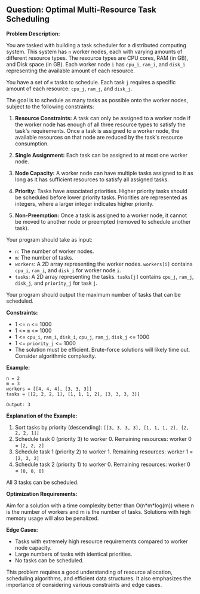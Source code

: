 ## Question: Optimal Multi-Resource Task Scheduling

**Problem Description:**

You are tasked with building a task scheduler for a distributed computing system. This system has `n` worker nodes, each with varying amounts of different resource types. The resource types are CPU cores, RAM (in GB), and Disk space (in GB). Each worker node `i` has `cpu_i`, `ram_i`, and `disk_i` representing the available amount of each resource.

You have a set of `m` tasks to schedule. Each task `j` requires a specific amount of each resource: `cpu_j`, `ram_j`, and `disk_j`.

The goal is to schedule as many tasks as possible onto the worker nodes, subject to the following constraints:

1.  **Resource Constraints:** A task can only be assigned to a worker node if the worker node has enough of all three resource types to satisfy the task's requirements. Once a task is assigned to a worker node, the available resources on that node are reduced by the task's resource consumption.

2.  **Single Assignment:** Each task can be assigned to at most one worker node.

3.  **Node Capacity:** A worker node can have multiple tasks assigned to it as long as it has sufficient resources to satisfy all assigned tasks.

4.  **Priority:** Tasks have associated priorities. Higher priority tasks should be scheduled before lower priority tasks. Priorities are represented as integers, where a larger integer indicates higher priority.

5.  **Non-Preemption:** Once a task is assigned to a worker node, it cannot be moved to another node or preempted (removed to schedule another task).

Your program should take as input:

*   `n`: The number of worker nodes.
*   `m`: The number of tasks.
*   `workers`: A 2D array representing the worker nodes. `workers[i]` contains `cpu_i`, `ram_i`, and `disk_i` for worker node `i`.
*   `tasks`: A 2D array representing the tasks. `tasks[j]` contains `cpu_j`, `ram_j`, `disk_j`, and `priority_j` for task `j`.

Your program should output the maximum number of tasks that can be scheduled.

**Constraints:**

*   1 <= `n` <= 1000
*   1 <= `m` <= 1000
*   1 <= `cpu_i`, `ram_i`, `disk_i`, `cpu_j`, `ram_j`, `disk_j` <= 1000
*   1 <= `priority_j` <= 1000
*   The solution must be efficient. Brute-force solutions will likely time out. Consider algorithmic complexity.

**Example:**

```
n = 2
m = 3
workers = [[4, 4, 4], [3, 3, 3]]
tasks = [[2, 2, 2, 1], [1, 1, 1, 2], [3, 3, 3, 3]]

Output: 3
```

**Explanation of the Example:**

1.  Sort tasks by priority (descending): `[[3, 3, 3, 3], [1, 1, 1, 2], [2, 2, 2, 1]]`
2.  Schedule task 0 (priority 3) to worker 0. Remaining resources: worker 0 = `[2, 2, 2]`
3.  Schedule task 1 (priority 2) to worker 1. Remaining resources: worker 1 = `[2, 2, 2]`
4.  Schedule task 2 (priority 1) to worker 0. Remaining resources: worker 0 = `[0, 0, 0]`

All 3 tasks can be scheduled.

**Optimization Requirements:**

Aim for a solution with a time complexity better than O(n\*m\*log(m)) where n is the number of workers and m is the number of tasks. Solutions with high memory usage will also be penalized.

**Edge Cases:**

*   Tasks with extremely high resource requirements compared to worker node capacity.
*   Large numbers of tasks with identical priorities.
*   No tasks can be scheduled.

This problem requires a good understanding of resource allocation, scheduling algorithms, and efficient data structures. It also emphasizes the importance of considering various constraints and edge cases.

